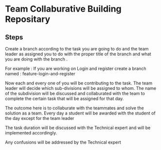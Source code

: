 # Team Collaburative Building Repositary

## Steps

Create a branch according to the task you are going to do and the team leader as assigned you to do with the proper title of the branch and what you are doing with the branch .

For example :
If you are working on Login and register create a branch named :
feature-login-and-register


Now each and every one of you will be contributing to the task. The team leader will decide which sub-divisions will be assigned to whom. The name of the subdivision will be discussed and collaburated with the team to complete the certain task that will be assigned for that day.

The outcome here is to collaburate with the teammates and solve the solution as a team. Every day a student will be awarded with the student of the day except for the team leader

The task duration will be discussed with the Technical expert and will be implemented accordingly.


Any confusions will be addressed by the Technical expert 